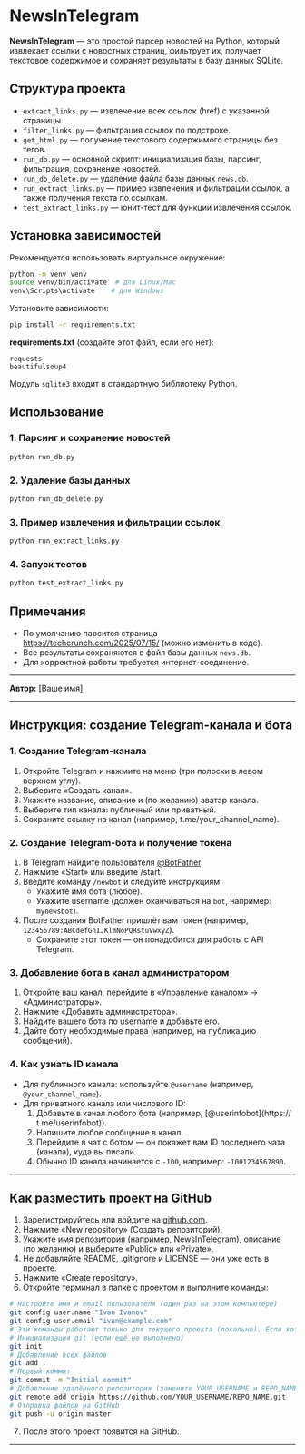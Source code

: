 # NewsInTelegram

**NewsInTelegram** — это простой парсер новостей на Python, который извлекает ссылки с новостных страниц, фильтрует их, получает текстовое содержимое и сохраняет результаты в базу данных SQLite.

## Структура проекта

- `extract_links.py` — извлечение всех ссылок (href) с указанной страницы.
- `filter_links.py` — фильтрация ссылок по подстроке.
- `get_html.py` — получение текстового содержимого страницы без тегов.
- `run_db.py` — основной скрипт: инициализация базы, парсинг, фильтрация, сохранение новостей.
- `run_db_delete.py` — удаление файла базы данных `news.db`.
- `run_extract_links.py` — пример извлечения и фильтрации ссылок, а также получения текста по ссылкам.
- `test_extract_links.py` — юнит-тест для функции извлечения ссылок.

## Установка зависимостей

Рекомендуется использовать виртуальное окружение:

```bash
python -m venv venv
source venv/bin/activate  # для Linux/Mac
venv\Scripts\activate    # для Windows
```

Установите зависимости:

```bash
pip install -r requirements.txt
```

**requirements.txt** (создайте этот файл, если его нет):
```
requests
beautifulsoup4
```

Модуль `sqlite3` входит в стандартную библиотеку Python.

## Использование

### 1. Парсинг и сохранение новостей

```bash
python run_db.py
```

### 2. Удаление базы данных

```bash
python run_db_delete.py
```

### 3. Пример извлечения и фильтрации ссылок

```bash
python run_extract_links.py
```

### 4. Запуск тестов

```bash
python test_extract_links.py
```

## Примечания
- По умолчанию парсится страница https://techcrunch.com/2025/07/15/ (можно изменить в коде).
- Все результаты сохраняются в файл базы данных `news.db`.
- Для корректной работы требуется интернет-соединение.

---

**Автор:** [Ваше имя]

---

## Инструкция: создание Telegram-канала и бота

### 1. Создание Telegram-канала
1. Откройте Telegram и нажмите на меню (три полоски в левом верхнем углу).
2. Выберите «Создать канал».
3. Укажите название, описание и (по желанию) аватар канала.
4. Выберите тип канала: публичный или приватный.
5. Сохраните ссылку на канал (например, t.me/your_channel_name).

### 2. Создание Telegram-бота и получение токена
1. В Telegram найдите пользователя [@BotFather](https://t.me/BotFather).
2. Нажмите «Start» или введите /start.
3. Введите команду `/newbot` и следуйте инструкциям:
   - Укажите имя бота (любое).
   - Укажите username (должен оканчиваться на `bot`, например: `mynewsbot`).
4. После создания BotFather пришлёт вам токен (например, `123456789:ABCdefGhIJKlmNoPQRstuVwxyZ`).
   - Сохраните этот токен — он понадобится для работы с API Telegram.

### 3. Добавление бота в канал администратором
1. Откройте ваш канал, перейдите в «Управление каналом» → «Администраторы».
2. Нажмите «Добавить администратора».
3. Найдите вашего бота по username и добавьте его.
4. Дайте боту необходимые права (например, на публикацию сообщений).

### 4. Как узнать ID канала
- Для публичного канала: используйте `@username` (например, `@your_channel_name`).
- Для приватного канала или числового ID:
  1. Добавьте в канал любого бота (например, [@userinfobot](https://
t.me/userinfobot)).
  2. Напишите любое сообщение в канал.
  3. Перейдите в чат с ботом — он покажет вам ID последнего чата (канала), куда вы писали.
  4. Обычно ID канала начинается с `-100`, например: `-1001234567890`.

---

## Как разместить проект на GitHub

1. Зарегистрируйтесь или войдите на [github.com](https://github.com/).
2. Нажмите «New repository» (Создать репозиторий).
3. Укажите имя репозитория (например, NewsInTelegram), описание (по желанию) и выберите «Public» или «Private».
4. Не добавляйте README, .gitignore и LICENSE — они уже есть в проекте.
5. Нажмите «Create repository».
6. Откройте терминал в папке с проектом и выполните команды:

```bash
# Настройте имя и email пользователя (один раз на этом компьютере)
git config user.name "Ivan Ivanov"
git config user.email "ivan@example.com"
# Эти команды работают только для текущего проекта (локально). Если хотите задать для всех проектов — добавьте флаг --global.
# Инициализация git (если ещё не выполнено)
git init
# Добавление всех файлов
git add .
# Первый коммит
git commit -m "Initial commit"
# Добавление удалённого репозитория (замените YOUR_USERNAME и REPO_NAME)
git remote add origin https://github.com/YOUR_USERNAME/REPO_NAME.git
# Отправка файлов на GitHub
git push -u origin master
```

7. После этого проект появится на GitHub.

--- 
